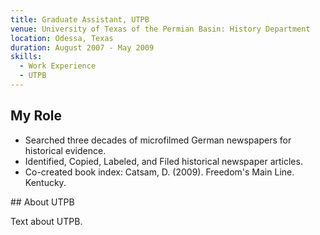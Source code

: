```yaml
---
title: Graduate Assistant, UTPB
venue: University of Texas of the Permian Basin: History Department
location: Odessa, Texas
duration: August 2007 - May 2009
skills:
  - Work Experience
  - UTPB
---
```


## My Role

-	Searched three decades of microfilmed German newspapers for historical evidence.
-	Identified, Copied, Labeled, and Filed historical newspaper articles.
-	Co-created book index: Catsam, D. (2009). Freedom's Main Line. Kentucky.

## About UTPB

Text about UTPB.
